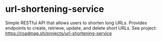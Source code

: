 # url-shortening-service

Simple RESTful API that allows users to shorten long URLs. Provides endpoints to create, retrieve, update, and delete short URLs. See project: https://roadmap.sh/projects/url-shortening-service

